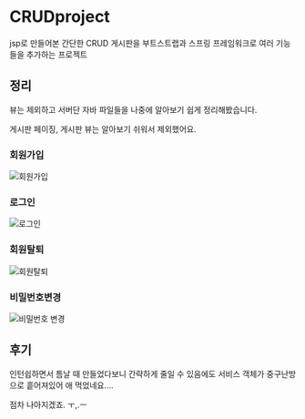 # CRUDproject

jsp로 만들어본 간단한 CRUD 게시판을 부트스트랩과 스프링 프레임워크로 여러 기능들을 추가하는 프로젝트


## 정리

뷰는 제외하고 서버단 자바 파일들을 나중에 알아보기 쉽게 정리해봤습니다. 

게시판 페이징, 게시판 뷰는 알아보기 쉬워서 제외했어요.


### 회원가입 

![회원가입](https://user-images.githubusercontent.com/48975983/104113628-d74a9880-533e-11eb-8fda-7f25082b0254.JPG)


### 로그인 

![로그인](https://user-images.githubusercontent.com/48975983/104113636-e4678780-533e-11eb-977e-f37bedebf87e.JPG)


### 회원탈퇴

![회원탈퇴](https://user-images.githubusercontent.com/48975983/104113638-e9c4d200-533e-11eb-93da-9b3ecadc4df4.JPG)


### 비밀번호변경

![비밀번호 변경](https://user-images.githubusercontent.com/48975983/104113637-e6314b00-533e-11eb-8305-04c6beb54cfc.JPG)







## 후기


인턴쉽하면서 틈날 때 만들었다보니 간략하게 줄일 수 있음에도 서비스 객체가 중구난방으로 흩어져있어 애 먹었네요....

점차 나아지겠죠. ㅜ,.ㅡ 

